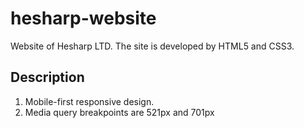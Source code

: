 # hesharp-website

Website of Hesharp LTD. The site is developed by HTML5 and CSS3.

## Description

1. Mobile-first responsive design.
2. Media query breakpoints are 521px and 701px
